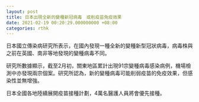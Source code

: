 ```yaml
---
layout: post
title: 日本出現全新的變種新冠病毒　或削疫苗免疫效果
date: 2021-02-19 00:20:29.000000000 +08:00
categories: rthk
---
```


日本國立傳染病研究所表示，在國內發現一種全新的變種新型冠狀病毒，病毒株與之前在英國、南非等地發現的變種病毒不同。

研究所數據顯示，截至2月初，關東地區累計出現91宗變種病毒感染病例，機場檢測中亦發現兩宗個案。研究所認為，新的變種病毒可能削弱疫苗的免疫效果，但感染性並無增強。

日本全國各地陸續展開疫苗接種計劃，4萬名醫護人員將會優先接種。
